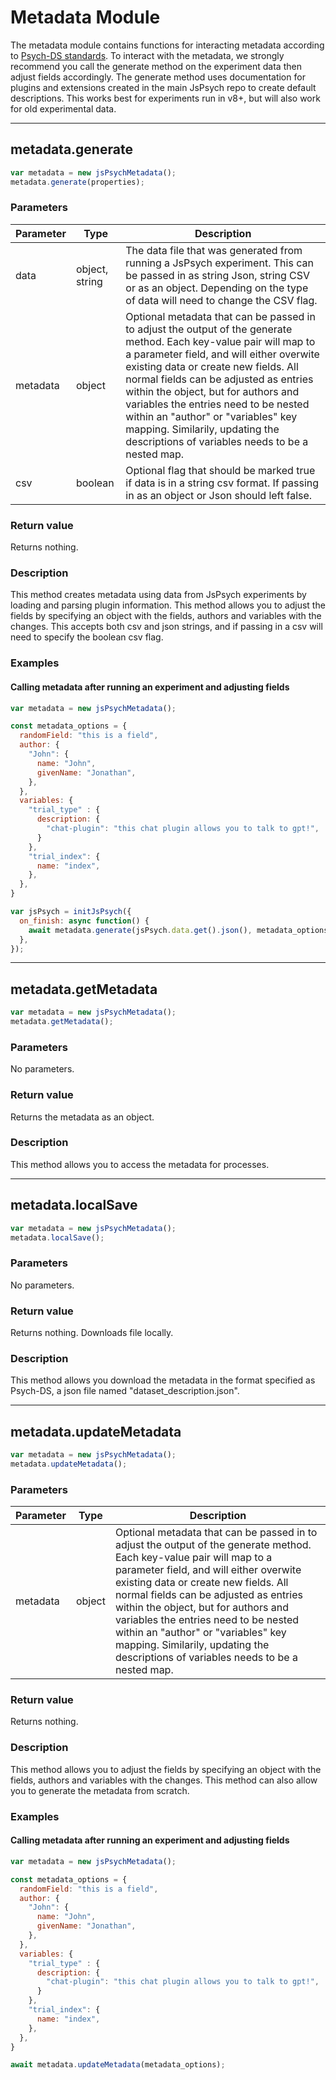 # Metadata Module

The metadata module contains functions for interacting metadata according to [Psych-DS standards](https://psych-ds.github.io/). To interact with the metadata, we strongly recommend you call the generate method on the experiment data then adjust fields accordingly. The generate method uses documentation for plugins and extensions created in the main JsPsych repo to create default descriptions. This works best for experiments run in v8+, but will also work for old experimental data.

---

## metadata.generate

```javascript
var metadata = new jsPsychMetadata();
metadata.generate(properties);
```

### Parameters

| Parameter | Type | Description
----------|------|------------
| data      | object, string | The data file that was generated from running a JsPsych experiment. This can be passed in as string Json, string CSV or as an object. Depending on the type of data will need to change the CSV flag. |
| metadata  | object | Optional metadata that can be passed in to adjust the output of the generate method. Each key-value pair will map to a parameter field, and will either overwite existing data or create new fields. All normal fields can be adjusted as entries within the object, but for authors and variables the entries need to be nested within an "author" or "variables" key mapping. Similarily, updating the descriptions of variables needs to be a nested map. |
| csv       | boolean|  Optional flag that should be marked true if data is in a string csv format. If passing in as an object or Json should left false. |

### Return value

Returns nothing.

### Description

This method creates metadata using data from JsPsych experiments by loading and parsing plugin information. This method allows you to adjust the fields by specifying an object with the fields, authors and variables with the changes. This accepts both csv and json strings, and if passing in a csv will need to specify the boolean csv flag.

### Examples

#### Calling metadata after running an experiment and adjusting fields

```javascript
var metadata = new jsPsychMetadata();

const metadata_options = {
  randomField: "this is a field",
  author: {
    "John": {
      name: "John",
      givenName: "Jonathan",
    },
  },
  variables: {
    "trial_type" : {
      description: {
        "chat-plugin": "this chat plugin allows you to talk to gpt!",
      }
    },
    "trial_index": {
      name: "index",
    },
  },
}

var jsPsych = initJsPsych({
  on_finish: async function() {
    await metadata.generate(jsPsych.data.get().json(), metadata_options);
  },
});
```

---

## metadata.getMetadata

```javascript
var metadata = new jsPsychMetadata();
metadata.getMetadata();
```

### Parameters

No parameters.

### Return value

Returns the metadata as an object.

### Description

This method allows you to access the metadata for processes.

---

## metadata.localSave

```javascript
var metadata = new jsPsychMetadata();
metadata.localSave();
```

### Parameters

No parameters.

### Return value

Returns nothing. Downloads file locally.

### Description

This method allows you download the metadata in the format specified as Psych-DS, a json file named "dataset_description.json".

---

## metadata.updateMetadata

```javascript
var metadata = new jsPsychMetadata();
metadata.updateMetadata();
```
### Parameters

| Parameter | Type | Description
----------|------|------------
| metadata  | object | Optional metadata that can be passed in to adjust the output of the generate method. Each key-value pair will map to a parameter field, and will either overwite existing data or create new fields. All normal fields can be adjusted as entries within the object, but for authors and variables the entries need to be nested within an "author" or "variables" key mapping. Similarily, updating the descriptions of variables needs to be a nested map. |

### Return value

Returns nothing.

### Description

This method allows you to adjust the fields by specifying an object with the fields, authors and variables with the changes. This method can also allow you to generate the metadata from scratch.

### Examples

#### Calling metadata after running an experiment and adjusting fields

```javascript
var metadata = new jsPsychMetadata();

const metadata_options = {
  randomField: "this is a field",
  author: {
    "John": {
      name: "John",
      givenName: "Jonathan",
    },
  },
  variables: {
    "trial_type" : {
      description: {
        "chat-plugin": "this chat plugin allows you to talk to gpt!",
      }
    },
    "trial_index": {
      name: "index",
    },
  },
}

await metadata.updateMetadata(metadata_options);
```